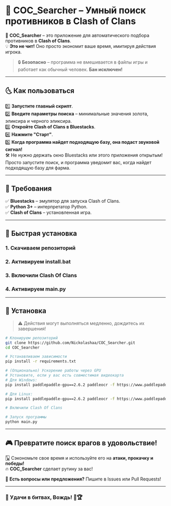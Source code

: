 # 🎯 COC_Searcher – Умный поиск противников в Clash of Clans  

🚀 **COC_Searcher** – это приложение для автоматического подбора противников в **Clash of Clans**.  
💡 **Это не чит!** Оно просто экономит ваше время, имитируя действия игрока.  

> 🔒 **Безопасно** – программа не вмешивается в файлы игры и работает как обычный человек. **Бан исключен!**  

---

## 🌜 Как пользоваться  

1️⃣ **Запустите главный скрипт**.  
2️⃣ **Введите параметры поиска** – минимальные значения золота, эликсира и черного эликсира.  
3️⃣ **Откройте Clash of Clans в Bluestacks**.  
4️⃣ **Нажмите "Старт"**.  
5️⃣ **Когда программа найдет подходящую базу, она подаст звуковой сигнал!**  
🛠️ Не нужно держать окно Bluestacks или этого приложения открытым! Просто запустите поиск, и программа уведомит вас, когда найдет подходящую базу для фарма.

---

## 🔧 Требования  

✅ **Bluestacks** – эмулятор для запуска Clash of Clans.  
✅ **Python 3+** – интерпретатор Python.  
✅ **Clash of Clans** – установленная игра.  

---

## 💾 Быстрая установка  
### 1. Скачиваем репозиторий
### 2. Активируем install.bat
### 3. Включили Clash Of Clans
### 4. Активируем main.py

---

## 💾 Установка  
> ⚠️ Действия могут выполняться медленно, дождитесь их завершения!
```bash
# Клонируем репозиторий
git clone https://github.com/Nickolashaa/COC_Searcher.git
cd COC_Searcher

# Устанавливаем зависимости
pip install -r requirements.txt

# (Опционально) Ускорение работы через GPU
# Установите, если у вас есть совместимая видеокарта
# Для Windows:
pip install paddlepaddle-gpu==2.6.2 paddleocr -f https://www.paddlepaddle.org.cn/whl/windows/mkl/avx/stable.html

# Для Linux:
pip install paddlepaddle-gpu==2.6.2 paddleocr -f https://www.paddlepaddle.org.cn/whl/linux/mkl/avx/stable.html

# Включили Clash Of Clans

# Запуск программы
python main.py
```

---

## 🎮 Превратите поиск врагов в удовольствие!  

🂥 Сэкономьте свое время и используйте его на **атаки, прокачку и победы!**  
🔥 **COC_Searcher** сделает рутину за вас!  

📩 **Есть вопросы или предложения?** Пишите в Issues или Pull Requests!  

---

### 🌟 Удачи в битвах, Вождь! 🚀🏆
